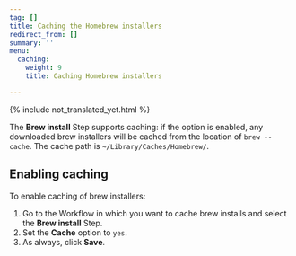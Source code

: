 ```yaml
---
tag: []
title: Caching the Homebrew installers
redirect_from: []
summary: ''
menu:
  caching:
    weight: 9
    title: Caching Homebrew installers

---
```


{% include not_translated_yet.html %}

The **Brew install** Step supports caching: if the option is enabled, any downloaded brew installers will be cached from the location of `brew --cache`. The cache path is `~/Library/Caches/Homebrew/`.

## Enabling caching

To enable caching of brew installers:

1. Go to the Workflow in which you want to cache brew installs and select the **Brew install** Step.
2. Set the **Cache** option to `yes`.
3. As always, click **Save**.